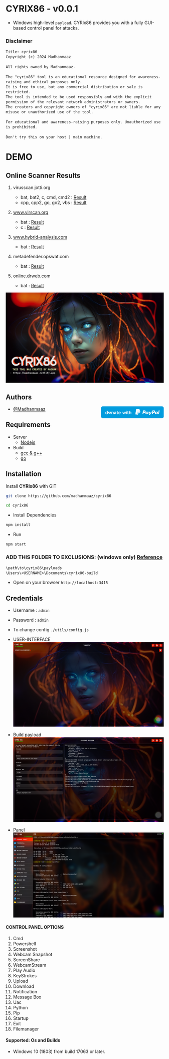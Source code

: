 # CYRIX86 - v0.0.1

- Windows high-level `payload`. CYRIx86 provides you with a fully GUI-based control panel for attacks.

### Disclaimer
```
Title: cyrix86
Copyright (c) 2024 Madhanmaaz

All rights owned by Madhanmaaz.

The "cyrix86" tool is an educational resource designed for awareness-raising and ethical purposes only.
It is free to use, but any commercial distribution or sale is restricted.
The tool is intended to be used responsibly and with the explicit permission of the relevant network administrators or owners.
The creators and copyright owners of "cyrix86" are not liable for any misuse or unauthorized use of the tool.

For educational and awareness-raising purposes only. Unauthorized use is prohibited.

Don't try this on your host | main machine.
```

# DEMO

## Online Scanner Results
1. virusscan.jotti.org
    - bat, bat2, c, cmd, cmd2 : [Result](https://virusscan.jotti.org/en-GB/filescanjob/3ns5wo80f4,zf1dzs8a72,l4h1qcyyw0,8p9lgxdxvh,afcnvv3lyg)
    - cpp, cpp2, go, go2, vbs : [Result](https://virusscan.jotti.org/en-GB/filescanjob/zprtd45a5m,4gb50gkxpf,rtne3fpgnh,js7qszejt5,2nahhsuvgj)

2. www.virscan.org
    - bat : [Result](https://www.virscan.org./report/c35a77899e8de2ba9805fc5533bc243cf8842eba4e5cd7dc106264d4c3837a9e) 
    - c : [Result](https://www.virscan.org./report/3a58db7ed8439263a9b09ffab611f801f6051a511e054baae88a665c99929603)

3. www.hybrid-analysis.com
    - bat : [Result](https://www.hybrid-analysis.com/sample/c35a77899e8de2ba9805fc5533bc243cf8842eba4e5cd7dc106264d4c3837a9e)

4. metadefender.opswat.com
    - bat : [Result](https://metadefender.opswat.com/results/file/bzI0MDQwNkJHWDBwN2tKWUdPMHN4WXZkazM_mdaas/regular/overview)

5. online.drweb.com
    - bat : [Result](https://online.drweb.com/result2/?mode=show_stored&id=orc_1712386256_a4ab03f05cb8e4495837f5a1ac3f4517&lng=en)

![banner](./public/assets/src/banner.jpg)

## Authors
<a href="https://paypal.me/madhanmaaz?country.x=IN&locale.x=en_GB">
<img  align="right" src="./public/assets/src/blue.png" alt="Buy Me A Coffee" style="width: 200px !important;">
</a>

- [@Madhanmaaz](https://www.github.com/madhanmaaz)

## Requirements
- Server
    - [Nodejs](https://nodejs.org/en)
- Build
    - [gcc & g++](https://nuwen.net/mingw.html)
    - [go](https://go.dev/dl/)

## Installation

Install **CYRIx86** with GIT
```bash
git clone https://github.com/madhanmaaz/cyrix86
```
```bash
cd cyrix86
```
- Install Dependencies
```bash
npm install
```
- Run
```bash
npm start
```

### ADD THIS FOLDER TO EXCLUSIONS: (windows only) [Reference](https://support.microsoft.com/en-us/windows/add-an-exclusion-to-windows-security-811816c0-4dfd-af4a-47e4-c301afe13b26#ID0EBF=Windows_10)
```
\path\to\cyrix86\payloads
\Users\<USERNAME>\Documents\cyrix86-build
```

- Open on your browser `http://localhost:3415`
## Credentials
- Username : `admin`

- Password : `admin`

- To change config `./utils/config.js`

- USER-INTERFACE
![ui](./scr/ui.png)

- Build payload
![build](./scr/create.png)

- Panel
![panel](./scr/panel.png)

#### CONTROL PANEL OPTIONS
1. Cmd
1. Powershell
1. Screenshot
1. Webcam Snapshot
1. ScreenShare
1. WebcamStream
1. Play Audio
1. KeyStrokes
1. Upload
1. Download
1. Notification
1. Message Box
1. Uac
1. Python
1. Pip
1. Startup
1. Exit
1. Filemanager

#### Supported: Os and Builds
- Windows 10 (1803) from build 17063 or later.